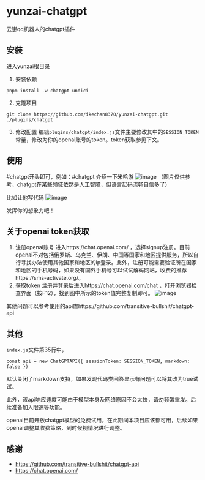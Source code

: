 # yunzai-chatgpt
云崽qq机器人的chatgpt插件

## 安装
进入yunzai根目录
1. 安装依赖
```
pnpm install -w chatgpt undici
```
2. 克隆项目
```
git clone https://github.com/ikechan8370/yunzai-chatgpt.git ./plugins/chatgpt
```
3. 修改配置
编辑`plugins/chatgpt/index.js`文件主要修改其中的`SESSION_TOKEN`常量，修改为你的openai账号的token。token获取参见下文。

## 使用
#chatgpt开头即可，例如：#chatgpt 介绍一下米哈游
![image](https://user-images.githubusercontent.com/21212372/205808552-a775cdea-0668-4273-865c-35c5d91ad37e.png)
（图片仅供参考，chatgpt在某些领域依然是人工智障，但语言起码流畅自信多了）

比如让他写代码
![image](https://user-images.githubusercontent.com/21212372/205810566-af10e141-1ab4-4629-998d-664eea3ad827.png)

发挥你的想象力吧！

## 关于openai token获取
1. 注册openai账号
进入https://chat.openai.com/ ，选择signup注册。目前openai不对包括俄罗斯、乌克兰、伊朗、中国等国家和地区提供服务，所以自行寻找办法使用其他国家和地区的ip登录。此外，注册可能需要验证所在国家和地区的手机号码，如果没有国外手机号可以试试解码网站，收费的推荐https://sms-activate.org/。
2. 获取token
注册并登录后进入https://chat.openai.com/chat ，打开浏览器检查界面（按F12），找到图中所示的token值完整复制即可。
![image](https://user-images.githubusercontent.com/21212372/205806905-a4bd2c47-0114-4815-85e4-ba63a10cf1b5.png)

其他问题可以参考使用的api库https://github.com/transitive-bullshit/chatgpt-api

## 其他
`index.js`文件第35行中，
```
const api = new ChatGPTAPI({ sessionToken: SESSION_TOKEN, markdown: false })
```
默认关闭了markdown支持，如果发现代码类回答显示有问题可以将其改为true试试。

此外，该api响应速度可能由于模型本身及网络原因不会太快，请勿频繁重发。后续准备加入限速等功能。

openai目前开放chatgpt模型的免费试用，在此期间本项目应该都可用，后续如果openai调整其收费策略，到时候视情况进行调整。

## 感谢
* https://github.com/transitive-bullshit/chatgpt-api
* https://chat.openai.com/
